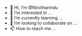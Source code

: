 - 👋 Hi, I’m @Nirotharindu
- 👀 I’m interested in ...
- 🌱 I’m currently learning ...
- 💞️ I’m looking to collaborate on ...
- 📫 How to reach me ...

<!---
Nirotharindu/Nirotharindu is a ✨ special ✨ repository because its `README.md` (this file) appears on your GitHub profile.
You can click the Preview link to take a look at your changes.
--->
